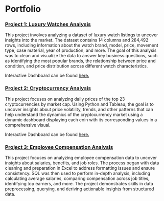 # Portfolio

### [Project 1: Luxury Watches Analysis](https://github.com/MuhraHussain/Luxury-Watches-Analysis)

This project involves analyzing a dataset of luxury watch listings to uncover insights into the market. The dataset contains 14 columns and 284,492 rows, including information about the watch brand, model, price, movement type, case material, year of production, and more. The goal of this analysis was to clean and visualize the data to answer key business questions, such as identifying the most popular brands, the relationship between price and condition, and price distribution across different watch characteristics.

Interactive Dashboard can be found [here.](https://public.tableau.com/views/LuxuryWatchesPriceAnalysis/PricingDashboard?:language=en-US&:sid=&:redirect=auth&:display_count=n&:origin=viz_share_link)

### [Project 2: Cryptocurrency Analysis](https://github.com/MuhraHussain/Cryptocurrency-Analysis)

This project focuses on analyzing daily prices of the top 23 cryptocurrencies by market cap. Using Python and Tableau, the goal is to uncover insights about price volatility, trends, and other patterns that can help understand the dynamics of the cryptocurrency market using a dynamic dashboard displaying each coin with its corresponding values in a comprehensive visual.

Interactive Dashboard can be found [here.](https://public.tableau.com/views/Cryptocurrency_analysis/CryptocurrencyDashboard?:language=en-US&:sid=&:redirect=auth&:display_count=n&:origin=viz_share_link)

### [Project 3: Employee Compensation Analysis](https://github.com/MuhraHussain/Employee-Compensation-Analysis)

This project focuses on analyzing employee compensation data to uncover insights about salaries, benefits, and job roles. The process began with data cleaning and preparation in Excel to address formatting issues and ensure consistency. SQL was then used to perform in-depth analysis, including calculating average salaries, comparing compensation across job titles, identifying top earners, and more. The project demonstrates skills in data preprocessing, querying, and deriving actionable insights from structured data.
